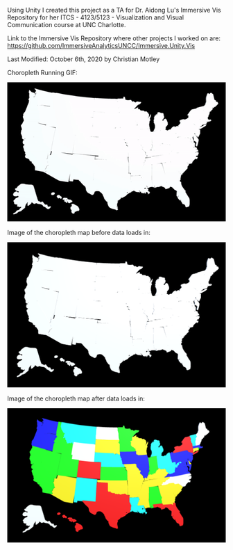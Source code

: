 Using Unity I created this project as a TA for Dr. Aidong Lu's Immersive Vis Repository for her ITCS - 4123/5123 - Visualization and Visual Communication course at UNC Charlotte.

Link to the Immersive Vis Repository where other projects I worked on are: https://github.com/ImmersiveAnalyticsUNCC/Immersive.Unity.Vis

Last Modified: October 6th, 2020 by Christian Motley

Choropleth Running GIF:

<img src="Choropleth.gif" width="600">

Image of the choropleth map before data loads in:

<img src="Choropleth Before Data Load.PNG" width="600">

Image of the choropleth map after data loads in:

<img src="Choropleth After Data Load.PNG" width="600">
